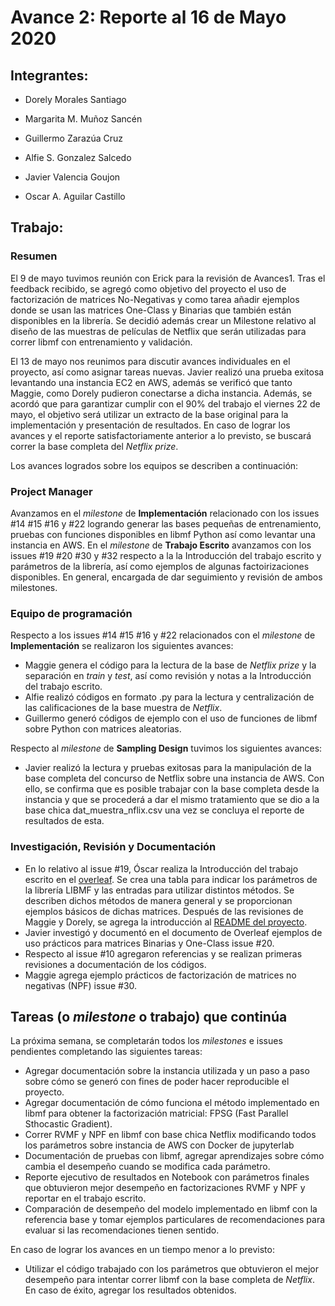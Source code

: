 # Avance 2: Reporte al 16 de Mayo 2020

## Integrantes:

* Dorely Morales Santiago

* Margarita M. Muñoz Sancén

* Guillermo Zarazúa Cruz

* Alfie S. Gonzalez Salcedo

* Javier Valencia Goujon

* Oscar A. Aguilar Castillo

## Trabajo: 

### Resumen

El 9 de mayo tuvimos reunión con Erick para la revisión de Avances1. Tras el feedback recibido, se agregó como objetivo del proyecto el uso de factorización de matrices No-Negativas y como tarea añadir ejemplos donde se usan las matrices One-Class y Binarias que también están disponibles en la librería. Se decidió además crear un Milestone relativo al diseño de las muestras de películas de Netflix que serán utilizadas para correr libmf con entrenamiento y validación.

El 13 de mayo nos reunimos para discutir avances individuales en el proyecto, así como asignar tareas nuevas. Javier realizó una prueba exitosa levantando una instancia EC2 en AWS, además se verificó que tanto Maggie, como Dorely pudieron conectarse a dicha instancia. Además, se acordó que para garantizar cumplir con el 90% del trabajo el viernes 22 de mayo, el objetivo será utilizar un extracto de la base original para la implementación y presentación de resultados. En caso de lograr los avances y el reporte satisfactoriamente anterior a lo previsto, se buscará correr la base completa del *Netflix prize*.

Los avances logrados sobre los equipos se describen a continuación:

### Project Manager

Avanzamos en el *milestone* de **Implementación** relacionado con los issues #14 #15 #16 y #22 logrando generar las bases pequeñas de entrenamiento, pruebas con funciones disponibles en libmf Python así como levantar una instancia en AWS. En el *milestone* de **Trabajo Escrito** avanzamos con los issues #19 #20 #30 y #32 respecto a la la Introducción del trabajo escrito y parámetros de la librería, así como ejemplos de algunas factoirizaciones disponibles. En general, encargada de dar seguimiento y revisión de ambos milestones.

### Equipo de programación

Respecto a los issues #14 #15 #16 y #22 relacionados con el *milestone* de **Implementación** se realizaron los siguientes avances:

+ Maggie genera el código para la lectura de la base de *Netflix prize* y la separación en *train* y *test*, así como revisión y notas a la Introducción del trabajo escrito.
+ Alfie realizó códigos en formato .py para la lectura y centralización de las calificaciones de la base muestra de *Netflix*.
+ Guillermo generó códigos de ejemplo con el uso de funciones de libmf sobre Python con matrices aleatorias.

Respecto al *milestone* de **Sampling Design** tuvimos los siguientes avances:

+ Javier realizó la lectura y pruebas exitosas para la manipulación de la base completa del concurso de Netflix sobre una instancia de AWS. Con ello, se confirma que es posible trabajar con la base completa desde la instancia y que se procederá a dar el mismo tratamiento que se dio a la base chica dat_muestra_nflix.csv una vez se concluya el reporte de resultados de esta.

### Investigación, Revisión y Documentación

+ En lo relativo al issue #19, Óscar realiza la Introducción del trabajo escrito en el [overleaf](https://www.overleaf.com/read/ffbjdrrxtmdm). Se crea una tabla para indicar los parámetros de la librería LIBMF y las entradas para utilizar distintos métodos. Se describen dichos métodos de manera general y se proporcionan ejemplos básicos de dichas matrices. Después de las revisiones de Maggie y Dorely, se agrega la introducción al [README del proyecto](https://github.com/DorelyMS/proyecto-final-equipo5-mno-2020-1). 
+ Javier investigó y documentó en el documento de Overleaf ejemplos de uso prácticos para matrices Binarias y One-Class issue #20.
+ Respecto al issue #10 agregaron referencias y se realizan primeras revisiones a documentación de los códigos.
+ Maggie agrega ejemplo prácticos de factorización de matrices no negativas (NPF) issue #30.

## Tareas (o *milestone* o trabajo) que continúa

La próxima semana, se completarán todos los *milestones* e issues pendientes completando las siguientes tareas:

+ Agregar documentación sobre la instancia utilizada y un paso a paso sobre cómo se generó con fines de poder hacer reproducible el proyecto.
+ Agregar documentación de cómo funciona el método implementado en libmf para obtener la factorización matricial: FPSG (Fast Parallel Sthocastic Gradient).
+ Correr RVMF y NPF en libmf con base chica Netflix modificando todos los parámetros sobre instancia de AWS con Docker de jupyterlab
+ Documentación de pruebas con libmf, agregar aprendizajes sobre cómo cambia el desempeño cuando se modifica cada parámetro.
+ Reporte ejecutivo de resultados en Notebook con parámetros finales que obtuvieron mejor desempeño en factorizaciones RVMF y NPF y reportar en el trabajo escrito.
+ Comparación de desempeño del modelo implementado en libmf con la referencia base y tomar ejemplos particulares de recomendaciones para evaluar si las recomendaciones tienen sentido.

En caso de lograr los avances en un tiempo menor a lo previsto:

+ Utilizar el código trabajado con los parámetros que obtuvieron el mejor desempeño para intentar correr libmf con la base completa de *Netflix*. En caso de éxito, agregar los resultados obtenidos.






